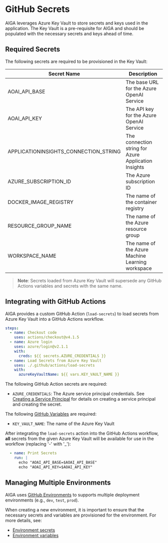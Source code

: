 # GitHub Secrets

AIGA leverages Azure Key Vault to store secrets and keys used in the application. The Key Vault is a pre-requisite for AIGA and should be populated with the necessary secrets and keys ahead of time.

## Required Secrets

The following secrets are required to be provisioned in the Key Vault:

| Secret Name | Description |
| ----------- | ----------- |
| AOAI_API_BASE | The base URL for the Azure OpenAI Service |
| AOAI_API_KEY | The API key for the Azure OpenAI Service |
| APPLICATIONINSIGHTS_CONNECTION_STRING | The connection string for Azure Application Insights |
| AZURE_SUBSCRIPTION_ID | The Azure subscription ID |
| DOCKER_IMAGE_REGISTRY | The name of the container registry |
| RESOURCE_GROUP_NAME | The name of the Azure resource group |
| WORKSPACE_NAME | The name of the Azure Machine Learning workspace |

> **Note**: Secrets loaded from Azure Key Vault will supersede any GitHub Actions variables and secrets with the same name.

## Integrating with GitHub Actions

AIGA provides a custom GitHub Action (`load-secrets`) to load secrets from Azure Key Vault into a GitHub Actions workflow.

```yaml
steps:
  - name: Checkout code
    uses: actions/checkout@v4.1.5
  - name: Azure login
    uses: azure/login@v2.1.1
    with:
      creds: ${{ secrets.AZURE_CREDENTIALS }}
  - name: Load Secrets from Azure Key Vault
    uses: ./.github/actions/load-secrets
    with:
      azureKeyVaultName: ${{ vars.KEY_VAULT_NAME }}
```

The following GitHub Action secrets are required:

- `AZURE_CREDENTIALS`: The Azure service principal credentials. See [Creating a Service Principal](https://learn.microsoft.com/en-us/azure/developer/github/connect-from-azure#use-the-azure-login-action-with-a-service-principal-secret) for details on creating a service principal and creating the secret.

The following [GitHub Variables](./github-variables.md) are required:

- `KEY_VAULT_NAME`: The name of the Azure Key Vault

After integrating the `load-secrets` action into the GitHub Actions workflow, **all** secrets from the given Azure Key Vault will be available for use in the workflow (replacing '-' with '_'):

```yaml
  - name: Print Secrets
    run: |
      echo "AOAI_API_BASE=$AOAI_API_BASE"
      echo "AOAI_API_KEY=$AOAI_API_KEY"
```

## Managing Multiple Environments

AIGA uses [GitHub Environments](https://docs.github.com/en/actions/deployment/targeting-different-environments/managing-environments-for-deployment) to supports multiple deployment environments (e.g., `dev`, `test`, `prod`).

When creating a new environment, it is important to ensure that the necessary secrets and variables are provisioned for the environment. For more details, see:

- [Environment secrets](https://docs.github.com/en/actions/deployment/targeting-different-environments/managing-environments-for-deployment#environment-secrets)
- [Environment variables](https://docs.github.com/en/actions/deployment/targeting-different-environments/managing-environments-for-deployment#environment-variables)
